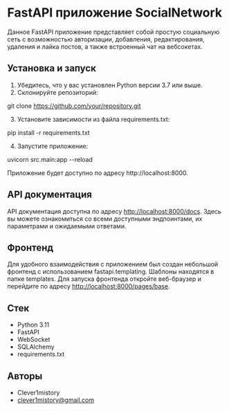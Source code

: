 
# FastAPI приложение SocialNetwork

Данное FastAPI приложение представляет собой простую социальную сеть с возможностью авторизации, добавления, редактирования, удаления и лайка постов, а также встроенный чат на вебсокетах.

## Установка и запуск

1. Убедитесь, что у вас установлен Python версии 3.7 или выше.
2. Склонируйте репозиторий:

git clone https://github.com/your/repository.git

3. Установите зависимости из файла requirements.txt:

pip install -r requirements.txt

4. Запустите приложение:

uvicorn src.main:app --reload

Приложение будет доступно по адресу http://localhost:8000.

## API документация

API документация доступна по адресу [http://localhost:8000/docs](http://localhost:8000/docs). Здесь вы можете ознакомиться со всеми доступными эндпоинтами, их параметрами и ожидаемыми ответами.

## Фронтенд

Для удобного взаимодействия с приложением был создан небольшой фронтенд с использованием fastapi.templating. Шаблоны находятся в папке templates. Для запуска фронтенда откройте веб-браузер и перейдите по адресу [http://localhost:8000/pages/base](http://localhost:8000/pages/base).

## Стек

- Python 3.11
- FastAPI
- WebSocket
- SQLAlchemy
- requirements.txt


## Авторы

- Clever1mistory
- clever1mistory@gmail.com
